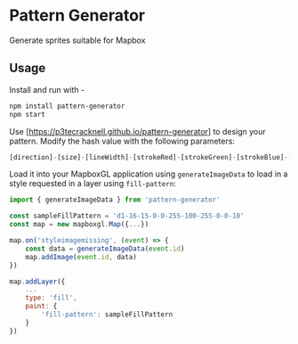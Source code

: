 # Pattern Generator

Generate sprites suitable for Mapbox

## Usage

Install and run with -

```bash
npm install pattern-generator
npm start
```

Use [https://p3tecracknell.github.io/pattern-generator] to design your pattern. Modify the hash value with the following parameters:

```javascript
[direction]-[size]-[lineWidth]-[strokeRed]-[strokeGreen]-[strokeBlue]-[strokeAlpha]-[backgroundRed]-[backgroundGreen]-[backgroundBlue]-[backgroundAlpha]
```

Load it into your MapboxGL application using `generateImageData` to load in a style requested in a layer using `fill-pattern`:

```javascript
import { generateImageData } from 'pattern-generator'

const sampleFillPattern = 'd1-16-15-0-0-255-100-255-0-0-10'
const map = new mapboxgl.Map({...})

map.on('styleimagemissing', (event) => {
    const data = generateImageData(event.id)
    map.addImage(event.id, data)
})

map.addLayer({
    ...
    type: 'fill',
    paint: {
        'fill-pattern': sampleFillPattern
    }
})

```
